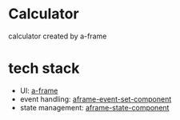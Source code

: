 # Calculator
calculator created by a-frame

# tech stack
- UI: [a-frame](https://aframe.io/)
- event handling: [aframe-event-set-component](https://github.com/supermedium/superframe/tree/master/components/event-set)
- state management: [aframe-state-component](https://github.com/supermedium/superframe/tree/master/components/state)

